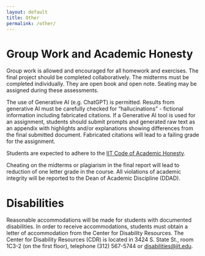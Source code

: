 ```yaml
---
layout: default
title: Other
permalink: /other/
---
```


# Group Work and Academic Honesty

Group work is allowed and encouraged for all homework and exercises. The final project should be completed collaboratively. The midterms must be completed individually. They are open book and open note. Seating may be assigned during these assessments.

The use of Generative AI (e.g. ChatGPT) is permitted. Results from generative AI must be carefully checked for “hallucinations” - fictional information including fabricated citations. If a Generative AI tool is used for an assignment, students should submit prompts and generated raw text as an appendix with highlights and/or explanations showing differences from the final submitted document. Fabricated citations will lead to a failing grade for the assignment.

Students are expected to adhere to the [IIT Code of Academic Honesty](https://www.iit.edu/student-affairs/student-handbook/fine-print/code-academic-honesty). 

Cheating on the midterms or plagiarism in the final report will lead to reduction of one letter grade in the course. All violations of academic integrity will be reported to the Dean of Academic Discipline (DDAD).


# Disabilities

Reasonable accommodations will be made for students with documented disabilities. In order to receive accommodations, students must obtain a letter of accommodation from the Center for Disability Resources. The Center for Disability Resources (CDR) is located in 3424 S. State St., room 1C3-2 (on the first floor), telephone (312) 567-5744 or <disabilities@iit.edu>.
